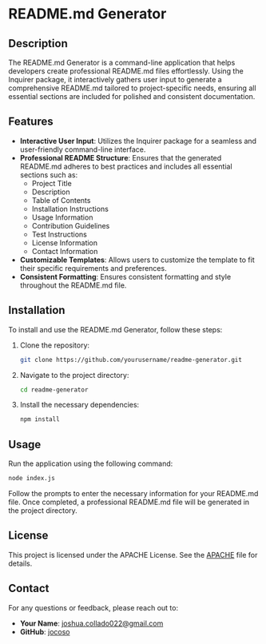 # README.md Generator

## Description
The README.md Generator is a command-line application that helps developers create professional README.md files effortlessly. Using the Inquirer package, it interactively gathers user input to generate a comprehensive README.md tailored to project-specific needs, ensuring all essential sections are included for polished and consistent documentation.

## Features
- **Interactive User Input**: Utilizes the Inquirer package for a seamless and user-friendly command-line interface.
- **Professional README Structure**: Ensures that the generated README.md adheres to best practices and includes all essential sections such as:
  - Project Title
  - Description
  - Table of Contents
  - Installation Instructions
  - Usage Information
  - Contribution Guidelines
  - Test Instructions
  - License Information
  - Contact Information
- **Customizable Templates**: Allows users to customize the template to fit their specific requirements and preferences.
- **Consistent Formatting**: Ensures consistent formatting and style throughout the README.md file.

## Installation
To install and use the README.md Generator, follow these steps:

1. Clone the repository:
    ```bash
    git clone https://github.com/yourusername/readme-generator.git
    ```
2. Navigate to the project directory:
    ```bash
    cd readme-generator
    ```
3. Install the necessary dependencies:
    ```bash
    npm install
    ```

## Usage
Run the application using the following command:
```bash
node index.js
```
Follow the prompts to enter the necessary information for your README.md file. Once completed, a professional README.md file will be generated in the project directory.

## License
This project is licensed under the APACHE License. See the [APACHE](https://www.apache.org/licenses/LICENSE-2.0.txt) file for details.

## Contact
For any questions or feedback, please reach out to:
- **Your Name**: [joshua.collado022@gmail.com](joshua.collado022@gmail.com)
- **GitHub**: [jocoso](https://github.com/jocoso)
